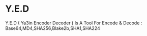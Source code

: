 # Y.E.D
Y.E.D ( Ya3in Encoder Decoder ) Is A Tool For Encode &amp; Decode : Base64,MD4,SHA256,Blake2b,SHA1,SHA224
